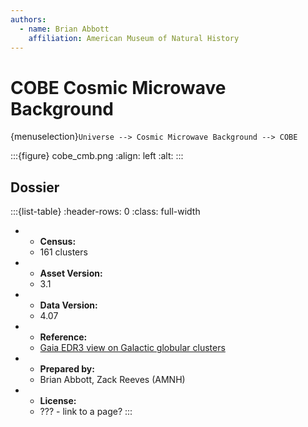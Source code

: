 ```yaml
---
authors:
  - name: Brian Abbott
    affiliation: American Museum of Natural History
---
```



# COBE Cosmic Microwave Background

{menuselection}`Universe --> Cosmic Microwave Background --> COBE`




:::{figure} cobe_cmb.png
:align: left
:alt: 
:::










## Dossier
:::{list-table}
:header-rows: 0
:class: full-width

* - **Census:**
  - 161 clusters
* - **Asset Version:**
  - 3.1
* - **Data Version:**
  - 4.07
* - **Reference:**
  - [Gaia EDR3 view on Galactic globular clusters](https://doi.org/10.1093/mnras/stab1475)
* - **Prepared by:**
  - Brian Abbott, Zack Reeves (AMNH)
* - **License:**
  - ??? - link to a page?
:::